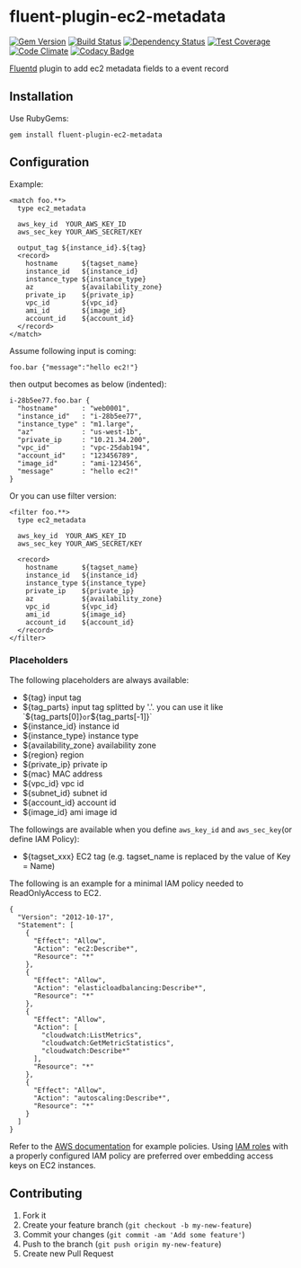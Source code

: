 # fluent-plugin-ec2-metadata

[![Gem Version](https://badge.fury.io/rb/fluent-plugin-ec2-metadata.svg)](http://badge.fury.io/rb/fluent-plugin-ec2-metadata)
[![Build Status](https://travis-ci.org/takus/fluent-plugin-ec2-metadata.svg?branch=master)](https://travis-ci.org/takus/fluent-plugin-ec2-metadata)
[![Dependency Status](https://gemnasium.com/takus/fluent-plugin-ec2-metadata.svg)](https://gemnasium.com/takus/fluent-plugin-ec2-metadata)
[![Test Coverage](https://codeclimate.com/github/takus/fluent-plugin-ec2-metadata/badges/coverage.svg)](https://codeclimate.com/github/takus/fluent-plugin-ec2-metadata/coverage)
[![Code Climate](https://codeclimate.com/github/takus/fluent-plugin-ec2-metadata/badges/gpa.svg)](https://codeclimate.com/github/takus/fluent-plugin-ec2-metadata)
[![Codacy Badge](https://api.codacy.com/project/badge/grade/16f6786edb554f1ea7462353808011d6)](https://www.codacy.com/app/takus/fluent-plugin-ec2-metadata)

[Fluentd](http://fluentd.org) plugin to add ec2 metadata fields to a event record

## Installation
Use RubyGems:

    gem install fluent-plugin-ec2-metadata

## Configuration

Example:

    <match foo.**>
      type ec2_metadata

      aws_key_id  YOUR_AWS_KEY_ID
      aws_sec_key YOUR_AWS_SECRET/KEY

      output_tag ${instance_id}.${tag}
      <record>
        hostname      ${tagset_name}
        instance_id   ${instance_id}
        instance_type ${instance_type}
        az            ${availability_zone}
        private_ip    ${private_ip}
        vpc_id        ${vpc_id}
        ami_id        ${image_id}
        account_id    ${account_id}
      </record>
    </match>

Assume following input is coming:

```
foo.bar {"message":"hello ec2!"}
```

then output becomes as below (indented):

```
i-28b5ee77.foo.bar {
  "hostname"      : "web0001",
  "instance_id"   : "i-28b5ee77",
  "instance_type" : "m1.large",
  "az"            : "us-west-1b",
  "private_ip     : "10.21.34.200",
  "vpc_id"        : "vpc-25dab194",
  "account_id"    : "123456789",
  "image_id"      : "ami-123456",
  "message"       : "hello ec2!"
}
```

Or you can use filter version:

    <filter foo.**>
      type ec2_metadata

      aws_key_id  YOUR_AWS_KEY_ID      
      aws_sec_key YOUR_AWS_SECRET/KEY

      <record>
        hostname      ${tagset_name}
        instance_id   ${instance_id}
        instance_type ${instance_type}
        private_ip    ${private_ip}
        az            ${availability_zone}
        vpc_id        ${vpc_id}
        ami_id        ${image_id}
        account_id    ${account_id}
      </record>
    </filter>

### Placeholders

The following placeholders are always available:

* ${tag} input tag
* ${tag_parts} input tag splitted by '.'. you can use it like `${tag_parts[0]}` or `${tag_parts[-1]}`
* ${instance_id} instance id
* ${instance_type} instance type
* ${availability_zone} availability zone
* ${region} region
* ${private_ip} private ip
* ${mac} MAC address
* ${vpc_id} vpc id
* ${subnet_id} subnet id
* ${account_id} account id
* ${image_id} ami image id

The followings are available when you define `aws_key_id` and `aws_sec_key`(or define IAM Policy):

* ${tagset_xxx} EC2 tag (e.g. tagset_name is replaced by the value of Key = Name)

The following is an example for a minimal IAM policy needed to ReadOnlyAccess to EC2.

```
{
  "Version": "2012-10-17",
  "Statement": [
    {
      "Effect": "Allow",
      "Action": "ec2:Describe*",
      "Resource": "*"
    },
    {
      "Effect": "Allow",
      "Action": "elasticloadbalancing:Describe*",
      "Resource": "*"
    },
    {
      "Effect": "Allow",
      "Action": [
        "cloudwatch:ListMetrics",
        "cloudwatch:GetMetricStatistics",
        "cloudwatch:Describe*"
      ],
      "Resource": "*"
    },
    {
      "Effect": "Allow",
      "Action": "autoscaling:Describe*",
      "Resource": "*"
    }
  ]
}
```

Refer to the [AWS documentation](http://docs.aws.amazon.com/IAM/latest/UserGuide/ExampleIAMPolicies.html) for example policies.
Using [IAM roles](http://docs.aws.amazon.com/IAM/latest/UserGuide/WorkingWithRoles.html) with a properly configured IAM policy are preferred over embedding access keys on EC2 instances.

## Contributing

1. Fork it
2. Create your feature branch (`git checkout -b my-new-feature`)
3. Commit your changes (`git commit -am 'Add some feature'`)
4. Push to the branch (`git push origin my-new-feature`)
5. Create new Pull Request
